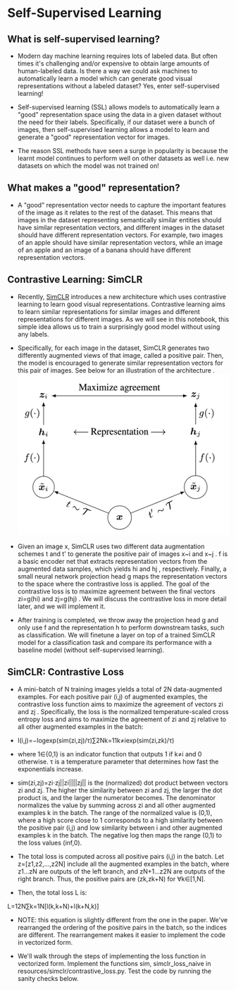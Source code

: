 

# Self-Supervised Learning
## What is self-supervised learning?
* Modern day machine learning requires lots of labeled data. But often times it's challenging and/or expensive to obtain large amounts of human-labeled data. Is there a way we could ask machines to automatically learn a model which can generate good visual representations without a labeled dataset? Yes, enter self-supervised learning!

* Self-supervised learning (SSL) allows models to automatically learn a "good" representation space using the data in a given dataset without the need for their labels. Specifically, if our dataset were a bunch of images, then self-supervised learning allows a model to learn and generate a "good" representation vector for images.

* The reason SSL methods have seen a surge in popularity is because the learnt model continues to perform well on other datasets as well i.e. new datasets on which the model was not trained on!

## What makes a "good" representation?
* A "good" representation vector needs to capture the important features of the image as it relates to the rest of the dataset. This means that images in the dataset representing semantically similar entities should have similar representation vectors, and different images in the dataset should have different representation vectors. For example, two images of an apple should have similar representation vectors, while an image of an apple and an image of a banana should have different representation vectors.

## Contrastive Learning: SimCLR
* Recently, [SimCLR](https://arxiv.org/pdf/2002.05709.pdf)  introduces a new architecture which uses contrastive learning to learn good visual representations. Contrastive learning aims to learn similar representations for similar images and different representations for different images. As we will see in this notebook, this simple idea allows us to train a surprisingly good model without using any labels.

* Specifically, for each image in the dataset, SimCLR generates two differently augmented views of that image, called a positive pair. Then, the model is encouraged to generate similar representation vectors for this pair of images. See below for an illustration of the architecture .
  ![](https://raw.githubusercontent.com/swajayresources/Self_Supervised_Learning/main/project/images/simclr_fig2.png)


* Given an image x, SimCLR uses two different data augmentation schemes t and t' to generate the positive pair of images  x~i  and  x~j .  f  is a basic encoder net that extracts representation vectors from the augmented data samples, which yields  hi  and  hj , respectively. Finally, a small neural network projection head  g  maps the representation vectors to the space where the contrastive loss is applied. The goal of the contrastive loss is to maximize agreement between the final vectors  zi=g(hi)  and  zj=g(hj) . We will discuss the contrastive loss in more detail later, and we will implement it.

* After training is completed, we throw away the projection head  g  and only use  f  and the representation  h  to perform downstream tasks, such as classification. We will finetune a layer on top of a trained SimCLR model for a classification task and compare its performance with a baseline model (without self-supervised learning).


## SimCLR: Contrastive Loss
* A mini-batch of  N  training images yields a total of  2N  data-augmented examples. For each positive pair  (i,j)  of augmented examples, the contrastive loss function aims to maximize the agreement of vectors  zi  and  zj . Specifically, the loss is the normalized temperature-scaled cross entropy loss and aims to maximize the agreement of  zi  and  zj  relative to all other augmented examples in the batch:

* l(i,j)=−logexp(sim(zi,zj)/τ)∑2Nk=11k≠iexp(sim(zi,zk)/τ)

* where 1∈{0,1} is an indicator function that outputs 1 if k≠i and 0 otherwise. τ is a temperature parameter that determines how fast the exponentials increase.

* sim(zi,zj)=zi⋅zj||zi||||zj|| is the (normalized) dot product between vectors zi and zj. The higher the similarity between zi and zj, the larger the dot product is, and the larger the numerator becomes. The denominator normalizes the value by summing across zi and all other augmented examples k in the batch. The range of the normalized value is (0,1), where a high score close to 1 corresponds to a high similarity between the positive pair (i,j) and low similarity between i and other augmented examples k in the batch. The negative log then maps the range (0,1) to the loss values (inf,0).

* The total loss is computed across all positive pairs (i,j) in the batch. Let z=[z1,z2,...,z2N] include all the augmented examples in the batch, where z1...zN are outputs of the left branch, and zN+1...z2N are outputs of the right branch. Thus, the positive pairs are (zk,zk+N) for ∀k∈[1,N].

* Then, the total loss L is:

L=12N∑k=1N[l(k,k+N)+l(k+N,k)]

* NOTE: this equation is slightly different from the one in the paper. We've rearranged the ordering of the positive pairs in the batch, so the indices are different. The rearrangement makes it easier to implement the code in vectorized form.

* We'll walk through the steps of implementing the loss function in vectorized form. Implement the functions sim, simclr_loss_naive in resources/simclr/contrastive_loss.py. Test the code by running the sanity checks below.
